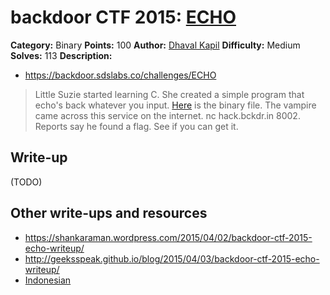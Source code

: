 # backdoor CTF 2015: [ECHO](https://backdoor.sdslabs.co/challenges/ECHO)

**Category:** Binary
**Points:** 100
**Author:** [Dhaval Kapil](https://backdoor.sdslabs.co/users/vampire)
**Difficulty:** Medium
**Solves:** 113
**Description:** 

* <https://backdoor.sdslabs.co/challenges/ECHO>

> Little Suzie started learning C. She created a simple program that echo's back whatever you input. [Here](http://hack.bckdr.in/ECHO/echo) is the binary file. The vampire came across this service on the internet. nc hack.bckdr.in 8002. Reports say he found a flag. See if you can get it.

## Write-up

(TODO)

## Other write-ups and resources

* <https://shankaraman.wordpress.com/2015/04/02/backdoor-ctf-2015-echo-writeup/>
* <http://geeksspeak.github.io/blog/2015/04/03/backdoor-ctf-2015-echo-writeup/>
* [Indonesian](https://docs.google.com/document/d/1kaoFGEtSO2X7SJYs7JRsHJXVXyuJ1SheRl-qcPCmo3s/edit)
